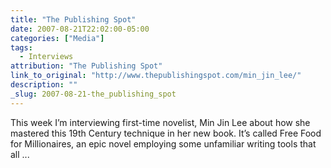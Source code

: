 ```yaml
---
title: "The Publishing Spot"
date: 2007-08-21T22:02:00-05:00
categories: ["Media"]
tags:
  - Interviews
attribution: "The Publishing Spot"
link_to_original: "http://www.thepublishingspot.com/min_jin_lee/"
description: ""
_slug: 2007-08-21-the_publishing_spot
---
```


This week I’m interviewing first-time novelist, Min Jin Lee about how she mastered this 19th Century technique in her new book. It’s called Free Food for Millionaires, an epic novel employing some unfamiliar writing tools that all ...
